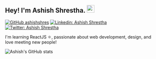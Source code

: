 ## Hey! I'm Ashish Shrestha. <img src="https://media.giphy.com/media/hvRJCLFzcasrR4ia7z/giphy.gif" width="25px">

[![GitHub ashishshres](https://img.shields.io/github/followers/ashishshres?label=follow&style=social)](https://github.com/ashishshres)
[![Linkedin: Ashish Shrestha](https://img.shields.io/badge/-Ashish%20Shrestha-blue?style=flat-square&logo=Linkedin&logoColor=white&link=https://www.linkedin.com/in/ashishshrestha/)](https://www.linkedin.com/in/ashishshrestha/)
[![Twitter: Ashish Shrestha](https://img.shields.io/twitter/follow/ashishshr27?style=social)](https://twitter.com/ashishshr27)
  
I'm learning ReactJS ⚛️, passionate about web development, design, and love meeting new people!

![Ashish's GitHub stats](https://github-readme-stats.vercel.app/api?username=ashishshres&show_icons=true&theme=rose_pine)


<!--
**ashishshres/ashishshres** is a ✨ _special_ ✨ repository because its `README.md` (this file) appears on your GitHub profile.

Here are some ideas to get you started:

- 🔭 I’m currently working on ...
- 🌱 I’m currently learning ...
- 👯 I’m looking to collaborate on ...
- 🤔 I’m looking for help with ...
- 💬 Ask me about ...
- 📫 How to reach me: ...
- 😄 Pronouns: ...
- ⚡ Fun fact: ...
-->
